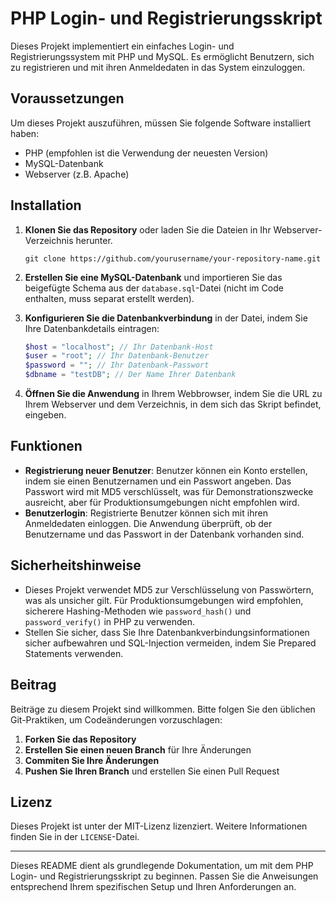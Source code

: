 # PHP Login- und Registrierungsskript

Dieses Projekt implementiert ein einfaches Login- und Registrierungssystem mit PHP und MySQL. Es ermöglicht Benutzern, sich zu registrieren und mit ihren Anmeldedaten in das System einzuloggen. 

## Voraussetzungen

Um dieses Projekt auszuführen, müssen Sie folgende Software installiert haben:

- PHP (empfohlen ist die Verwendung der neuesten Version)
- MySQL-Datenbank
- Webserver (z.B. Apache)

## Installation

1. **Klonen Sie das Repository** oder laden Sie die Dateien in Ihr Webserver-Verzeichnis herunter.

    ```
    git clone https://github.com/yourusername/your-repository-name.git
    ```

2. **Erstellen Sie eine MySQL-Datenbank** und importieren Sie das beigefügte Schema aus der `database.sql`-Datei (nicht im Code enthalten, muss separat erstellt werden).

3. **Konfigurieren Sie die Datenbankverbindung** in der Datei, indem Sie Ihre Datenbankdetails eintragen:

    ```php
    $host = "localhost"; // Ihr Datenbank-Host
    $user = "root"; // Ihr Datenbank-Benutzer
    $password = ""; // Ihr Datenbank-Passwort
    $dbname = "testDB"; // Der Name Ihrer Datenbank
    ```

4. **Öffnen Sie die Anwendung** in Ihrem Webbrowser, indem Sie die URL zu Ihrem Webserver und dem Verzeichnis, in dem sich das Skript befindet, eingeben.

## Funktionen

- **Registrierung neuer Benutzer**: Benutzer können ein Konto erstellen, indem sie einen Benutzernamen und ein Passwort angeben. Das Passwort wird mit MD5 verschlüsselt, was für Demonstrationszwecke ausreicht, aber für Produktionsumgebungen nicht empfohlen wird.
- **Benutzerlogin**: Registrierte Benutzer können sich mit ihren Anmeldedaten einloggen. Die Anwendung überprüft, ob der Benutzername und das Passwort in der Datenbank vorhanden sind.

## Sicherheitshinweise

- Dieses Projekt verwendet MD5 zur Verschlüsselung von Passwörtern, was als unsicher gilt. Für Produktionsumgebungen wird empfohlen, sicherere Hashing-Methoden wie `password_hash()` und `password_verify()` in PHP zu verwenden.
- Stellen Sie sicher, dass Sie Ihre Datenbankverbindungsinformationen sicher aufbewahren und SQL-Injection vermeiden, indem Sie Prepared Statements verwenden.

## Beitrag

Beiträge zu diesem Projekt sind willkommen. Bitte folgen Sie den üblichen Git-Praktiken, um Codeänderungen vorzuschlagen:

1. **Forken Sie das Repository**
2. **Erstellen Sie einen neuen Branch** für Ihre Änderungen
3. **Commiten Sie Ihre Änderungen**
4. **Pushen Sie Ihren Branch** und erstellen Sie einen Pull Request

## Lizenz

Dieses Projekt ist unter der MIT-Lizenz lizenziert. Weitere Informationen finden Sie in der `LICENSE`-Datei.

---

Dieses README dient als grundlegende Dokumentation, um mit dem PHP Login- und Registrierungsskript zu beginnen. Passen Sie die Anweisungen entsprechend Ihrem spezifischen Setup und Ihren Anforderungen an.
